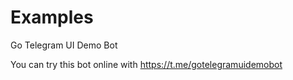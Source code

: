 # Examples

Go Telegram UI Demo Bot

You can try this bot online with https://t.me/gotelegramuidemobot